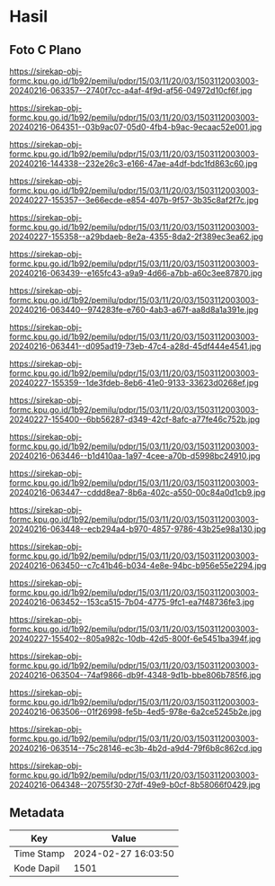# Hasil

## Foto C Plano

https://sirekap-obj-formc.kpu.go.id/1b92/pemilu/pdpr/15/03/11/20/03/1503112003003-20240216-063357--2740f7cc-a4af-4f9d-af56-04972d10cf6f.jpg

https://sirekap-obj-formc.kpu.go.id/1b92/pemilu/pdpr/15/03/11/20/03/1503112003003-20240216-064351--03b9ac07-05d0-4fb4-b9ac-9ecaac52e001.jpg

https://sirekap-obj-formc.kpu.go.id/1b92/pemilu/pdpr/15/03/11/20/03/1503112003003-20240216-144338--232e26c3-e166-47ae-a4df-bdc1fd863c60.jpg

https://sirekap-obj-formc.kpu.go.id/1b92/pemilu/pdpr/15/03/11/20/03/1503112003003-20240227-155357--3e66ecde-e854-407b-9f57-3b35c8af2f7c.jpg

https://sirekap-obj-formc.kpu.go.id/1b92/pemilu/pdpr/15/03/11/20/03/1503112003003-20240227-155358--a29bdaeb-8e2a-4355-8da2-2f389ec3ea62.jpg

https://sirekap-obj-formc.kpu.go.id/1b92/pemilu/pdpr/15/03/11/20/03/1503112003003-20240216-063439--e165fc43-a9a9-4d66-a7bb-a60c3ee87870.jpg

https://sirekap-obj-formc.kpu.go.id/1b92/pemilu/pdpr/15/03/11/20/03/1503112003003-20240216-063440--974283fe-e760-4ab3-a67f-aa8d8a1a391e.jpg

https://sirekap-obj-formc.kpu.go.id/1b92/pemilu/pdpr/15/03/11/20/03/1503112003003-20240216-063441--d095ad19-73eb-47c4-a28d-45df444e4541.jpg

https://sirekap-obj-formc.kpu.go.id/1b92/pemilu/pdpr/15/03/11/20/03/1503112003003-20240227-155359--1de3fdeb-8eb6-41e0-9133-33623d0268ef.jpg

https://sirekap-obj-formc.kpu.go.id/1b92/pemilu/pdpr/15/03/11/20/03/1503112003003-20240227-155400--6bb56287-d349-42cf-8afc-a77fe46c752b.jpg

https://sirekap-obj-formc.kpu.go.id/1b92/pemilu/pdpr/15/03/11/20/03/1503112003003-20240216-063446--b1d410aa-1a97-4cee-a70b-d5998bc24910.jpg

https://sirekap-obj-formc.kpu.go.id/1b92/pemilu/pdpr/15/03/11/20/03/1503112003003-20240216-063447--cddd8ea7-8b6a-402c-a550-00c84a0d1cb9.jpg

https://sirekap-obj-formc.kpu.go.id/1b92/pemilu/pdpr/15/03/11/20/03/1503112003003-20240216-063448--ecb294a4-b970-4857-9786-43b25e98a130.jpg

https://sirekap-obj-formc.kpu.go.id/1b92/pemilu/pdpr/15/03/11/20/03/1503112003003-20240216-063450--c7c41b46-b034-4e8e-94bc-b956e55e2294.jpg

https://sirekap-obj-formc.kpu.go.id/1b92/pemilu/pdpr/15/03/11/20/03/1503112003003-20240216-063452--153ca515-7b04-4775-9fc1-ea7f48736fe3.jpg

https://sirekap-obj-formc.kpu.go.id/1b92/pemilu/pdpr/15/03/11/20/03/1503112003003-20240227-155402--805a982c-10db-42d5-800f-6e5451ba394f.jpg

https://sirekap-obj-formc.kpu.go.id/1b92/pemilu/pdpr/15/03/11/20/03/1503112003003-20240216-063504--74af9866-db9f-4348-9d1b-bbe806b785f6.jpg

https://sirekap-obj-formc.kpu.go.id/1b92/pemilu/pdpr/15/03/11/20/03/1503112003003-20240216-063506--01f26998-fe5b-4ed5-978e-6a2ce5245b2e.jpg

https://sirekap-obj-formc.kpu.go.id/1b92/pemilu/pdpr/15/03/11/20/03/1503112003003-20240216-063514--75c28146-ec3b-4b2d-a9d4-79f6b8c862cd.jpg

https://sirekap-obj-formc.kpu.go.id/1b92/pemilu/pdpr/15/03/11/20/03/1503112003003-20240216-064348--20755f30-27df-49e9-b0cf-8b58066f0429.jpg


## Metadata

| Key        | Value               |
| ---------- | ------------------- |
| Time Stamp | 2024-02-27 16:03:50 |
| Kode Dapil | 1501                |



